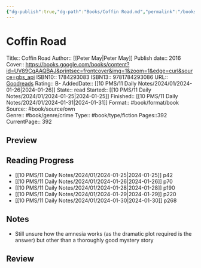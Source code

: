 ```yaml
---
{"dg-publish":true,"dg-path":"Books/Coffin Road.md","permalink":"/books/coffin-road/","title":"Coffin Road"}
---
```


# Coffin Road

Title:: Coffin Road
Author:: [[Peter May\|Peter May]]
Publish date:: 2016
Cover:: https://books.google.com/books/content?id=UV89CgAAQBAJ&printsec=frontcover&img=1&zoom=1&edge=curl&source=gbs_api
ISBN10:: 1784293083
ISBN13:: 9781784293086
URL:: [Goodreads](https://www.goodreads.com/search?qid=&q=9781784293086)
Rating:: B-
AddedDate:: [[10 PMS/11 Daily Notes/2024/01/2024-01-26\|2024-01-26]]
State:: read
Started:: [[10 PMS/11 Daily Notes/2024/01/2024-01-25\|2024-01-25]]
Finished:: [[10 PMS/11 Daily Notes/2024/01/2024-01-31\|2024-01-31]]
Format:: #book/format/book 
Source:: #book/source/own  
Genre:: #book/genre/crime 
Type:: #book/type/fiction 
Pages::392
CurrentPage:: 392

## Preview


## Reading Progress
- [[10 PMS/11 Daily Notes/2024/01/2024-01-25\|2024-01-25]] p42
- [[10 PMS/11 Daily Notes/2024/01/2024-01-26\|2024-01-26]] p70
- [[10 PMS/11 Daily Notes/2024/01/2024-01-28\|2024-01-28]] p190
- [[10 PMS/11 Daily Notes/2024/01/2024-01-29\|2024-01-29]] p220
- [[10 PMS/11 Daily Notes/2024/01/2024-01-30\|2024-01-30]] p268


## Notes

- Still unsure how the amnesia works (as the dramatic plot required is the answer) but other than a thoroughly good mystery story
## Review